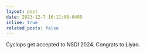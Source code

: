 ```yaml
---
layout: post
date: 2023-12-7 16:11:00-0400
inline: true
related_posts: false
---
```


Cyclops get accepted to NSDI 2024. Congrats to Liyao. 
